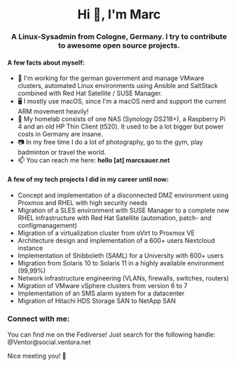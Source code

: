 <h1 align="center">Hi 👋, I'm Marc</h1>
<h3 align="center">A Linux-Sysadmin from Cologne, Germany. I try to contribute to awesome open source projects.</h3>

<h4>A few facts about myself:</h4>

- 🏢 I'm working for the german government and manage VMware clusters, automated Linux environments using Ansible and SaltStack combined with Red Hat Satellite / SUSE Manager.
- 🖥️ I mostly use macOS, since I'm a macOS nerd and support the current ARM movement heavily!
- 🤑 My homelab consists of one NAS (Synology DS218+), a Raspberry Pi 4 and an old HP Thin Client (t520). It used to be a lot bigger but power costs in Germany are insane.
- 📷 In my free time I do a lot of photography, go to the gym, play badminton or travel the world.
- 📫 You can reach me here: **hello [at] marcsauer.net**

<h4>A few of my tech projects I did in my career until now:</h4>

- Concept and implementation of a disconnected DMZ environment using Proxmox and RHEL with high security needs
- Migration of a SLES environment with SUSE Manager to a complete new RHEL infrastructure with Red Hat Satellite (automation, patch- and configmanagement)
- Migration of a virtualization cluster from oVirt to Proxmox VE
- Architecture design and implementation of a 600+ users Nextcloud instance
- Implementation of Shibboleth (SAML) for a University with 600+ users
- Migration from Solaris 10 to Solaris 11 in a highly available environment (99,99%)
- Network infrastructure engineering (VLANs, firewalls, switches, routers)
- Migration of VMware vSphere clusters from version 6 to 7
- Implementation of an SMS alarm system for a datacenter
- Migration of Hitachi HDS Storage SAN to NetApp SAN

<h3 align="left">Connect with me:</h3>

<p align="left">
You can find me on the Fediverse! Just search for the following handle: @Ventor@social.ventora.net
</p>


Nice meeting you! 👋
